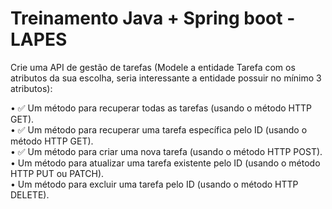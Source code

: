 # Treinamento Java + Spring boot - LAPES

Crie uma API de gestão de tarefas (Modele a entidade Tarefa com os atributos da sua escolha, seria interessante a entidade possuir no mínimo 3 atributos):

• ✅ Um método para recuperar todas as tarefas (usando o método HTTP GET).  
• ✅ Um método para recuperar uma tarefa específica pelo ID (usando o método HTTP GET).  
• ✅ Um método para criar uma nova tarefa (usando o método HTTP POST).  
• Um método para atualizar uma tarefa existente pelo ID (usando o método HTTP PUT ou PATCH).  
• Um método para excluir uma tarefa pelo ID (usando o método HTTP DELETE).  
